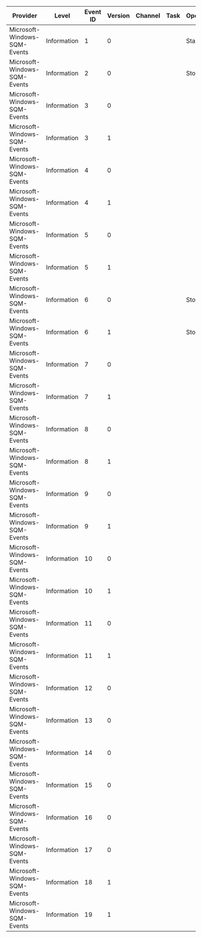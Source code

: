 Provider                      |  Level        |  Event ID  |  Version  |  Channel  |  Task  |  Opcode  |  Keyword  |  Message
------------------------------|---------------|------------|-----------|-----------|--------|----------|-----------|---------
Microsoft-Windows-SQM-Events  |  Information  |  1         |  0        |           |        |  Start   |           |
Microsoft-Windows-SQM-Events  |  Information  |  2         |  0        |           |        |  Stop    |           |
Microsoft-Windows-SQM-Events  |  Information  |  3         |  0        |           |        |          |           |
Microsoft-Windows-SQM-Events  |  Information  |  3         |  1        |           |        |          |           |
Microsoft-Windows-SQM-Events  |  Information  |  4         |  0        |           |        |          |           |
Microsoft-Windows-SQM-Events  |  Information  |  4         |  1        |           |        |          |           |
Microsoft-Windows-SQM-Events  |  Information  |  5         |  0        |           |        |          |           |
Microsoft-Windows-SQM-Events  |  Information  |  5         |  1        |           |        |          |           |
Microsoft-Windows-SQM-Events  |  Information  |  6         |  0        |           |        |  Stop    |           |
Microsoft-Windows-SQM-Events  |  Information  |  6         |  1        |           |        |  Stop    |           |
Microsoft-Windows-SQM-Events  |  Information  |  7         |  0        |           |        |          |           |
Microsoft-Windows-SQM-Events  |  Information  |  7         |  1        |           |        |          |           |
Microsoft-Windows-SQM-Events  |  Information  |  8         |  0        |           |        |          |           |
Microsoft-Windows-SQM-Events  |  Information  |  8         |  1        |           |        |          |           |
Microsoft-Windows-SQM-Events  |  Information  |  9         |  0        |           |        |          |           |
Microsoft-Windows-SQM-Events  |  Information  |  9         |  1        |           |        |          |           |
Microsoft-Windows-SQM-Events  |  Information  |  10        |  0        |           |        |          |           |
Microsoft-Windows-SQM-Events  |  Information  |  10        |  1        |           |        |          |           |
Microsoft-Windows-SQM-Events  |  Information  |  11        |  0        |           |        |          |           |
Microsoft-Windows-SQM-Events  |  Information  |  11        |  1        |           |        |          |           |
Microsoft-Windows-SQM-Events  |  Information  |  12        |  0        |           |        |          |           |
Microsoft-Windows-SQM-Events  |  Information  |  13        |  0        |           |        |          |           |
Microsoft-Windows-SQM-Events  |  Information  |  14        |  0        |           |        |          |           |
Microsoft-Windows-SQM-Events  |  Information  |  15        |  0        |           |        |          |           |
Microsoft-Windows-SQM-Events  |  Information  |  16        |  0        |           |        |          |           |
Microsoft-Windows-SQM-Events  |  Information  |  17        |  0        |           |        |          |           |
Microsoft-Windows-SQM-Events  |  Information  |  18        |  1        |           |        |          |           |
Microsoft-Windows-SQM-Events  |  Information  |  19        |  1        |           |        |          |           |